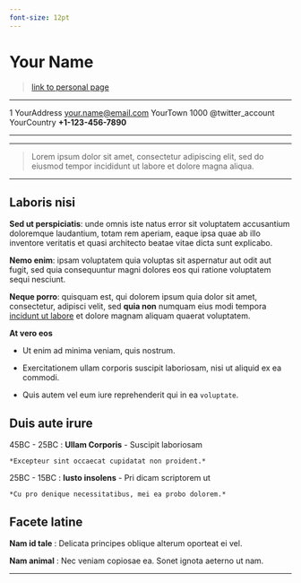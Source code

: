 ```yaml
---
font-size: 12pt
---
```



# Your Name


> [link to personal page](https://your.personal.page/)

-------------------     ----------------------------
1 YourAddress               <your.name@email.com>
YourTown 1000               @twitter_account
YourCountry                 **\+1-123-456-7890**
-------------------     ----------------------------

----

> Lorem ipsum dolor sit amet, consectetur adipiscing elit, sed do eiusmod tempor incididunt ut labore et dolore magna aliqua.

----

## Laboris nisi

**Sed ut perspiciatis**: unde omnis iste natus error sit voluptatem accusantium doloremque laudantium, totam rem aperiam, eaque ipsa quae ab illo inventore veritatis et quasi architecto beatae vitae dicta sunt explicabo.

**Nemo enim**: ipsam voluptatem quia voluptas sit aspernatur aut odit aut fugit, sed quia consequuntur magni dolores eos qui ratione voluptatem sequi nesciunt.

**Neque porro**: quisquam est, qui dolorem ipsum quia dolor sit amet, consectetur, adipisci velit, sed **quia non** numquam eius modi tempora [incidunt ut labore](http://incidunt.ut.labore) et dolore magnam aliquam quaerat voluptatem.

**At vero eos**

* Ut enim ad minima veniam, quis nostrum.

* Exercitationem ullam corporis suscipit laboriosam, nisi ut aliquid ex ea commodi.

* Quis autem vel eum iure reprehenderit qui in ea `voluptate`.

    
## Duis aute irure

45BC - 25BC
  : **Ullam Corporis** - Suscipit laboriosam

    *Excepteur sint occaecat cupidatat non proident.*

25BC - 15BC
  : **Iusto insolens** - Pri dicam scriptorem ut
  
    *Cu pro denique necessitatibus, mei ea probo dolorem.*
    
## Facete latine

**Nam id tale**
  : Delicata principes oblique alterum oporteat ei vel.

**Nam animal**
  : Nec veniam copiosae ea. Sonet ignota aeterno ut nam.
 

----